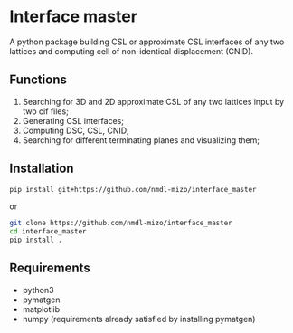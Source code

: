 # Interface master
A python package building CSL or approximate CSL interfaces of any two lattices and computing cell of non-identical displacement (CNID).

## Functions
1. Searching for 3D and 2D approximate CSL of any two lattices input by two cif files;
2. Generating CSL interfaces;
3. Computing DSC, CSL, CNID;
4. Searching for different terminating planes and visualizing them;

## Installation
```bash
pip install git+https://github.com/nmdl-mizo/interface_master
```
or
```bash
git clone https://github.com/nmdl-mizo/interface_master
cd interface_master
pip install .
```

## Requirements
- python3
- pymatgen
- matplotlib
- numpy (requirements already satisfied by installing pymatgen)
